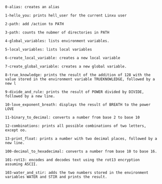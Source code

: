 

    0-alias: creates an alias
    
    1-hello_you: prints hell_user for the current Linxu user 
    
    2-path: add /action to PATH 
    
    3-path: counts the nubmer of directories in PATH 
    
    4-global_variables: lists environment variables. 
    
    5-local_variables: lists local variables 
    
    6-create_local_variable: creates a new local variable 
    
    7-create_global_variable: creates a new global variable. 
    
    8-true_knowledge: prints the result of the addition of 128 with the value stored in the environment variable TRUEKNOWLEDGE, followed by a new l
    
    9-divide_and_rule: prints the result of POWER divided by DIVIDE, followed by a new line.
    
    10-love_exponent_breath: displays the result of BREATH to the power LOVE
    
    11-binary_to_decimal: converts a number from base 2 to base 10
    
    12-combinations: prints all possible combinations of two letters, except oo. 
    
    13-print_float: prints a number with two decimal places, followed by a new line. 
    
    100-decimal_to_hexadecimal: converts a number from base 10 to base 16. 
    
    101-rot13: encodes and decodes text using the rot13 encryption assuming ASCII. 
    
    103-water_and_stir: adds the two numbers stored in the environment variables WATER and STIR and prints the result.

